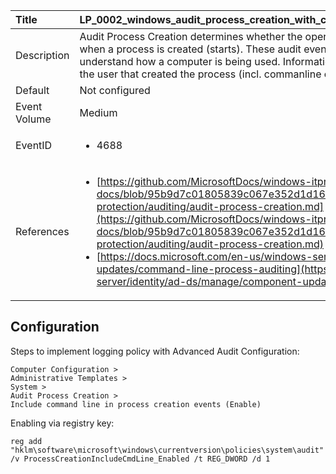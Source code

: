 | Title          | LP_0002_windows_audit_process_creation_with_commandline                                                                     |
|:---------------|:--------------------------------------------------------------------------------|
| Description    | Audit Process Creation determines whether the operating  system generates audit events when a process is created (starts).  These audit events can help you track user activity and understand  how a computer is being used. Information includes the name of the  program or the user that created the process (incl. commanline of new process).                                                               |
| Default        | Not configured                                                                   |
| Event Volume   | Medium                                                                    |
| EventID        | <ul><li>4688</li></ul>         |
| References     | <ul><li>[https://github.com/MicrosoftDocs/windows-itpro-docs/blob/95b9d7c01805839c067e352d1d16702604b15f11/windows/security/threat-protection/auditing/audit-process-creation.md](https://github.com/MicrosoftDocs/windows-itpro-docs/blob/95b9d7c01805839c067e352d1d16702604b15f11/windows/security/threat-protection/auditing/audit-process-creation.md)</li><li>[https://docs.microsoft.com/en-us/windows-server/identity/ad-ds/manage/component-updates/command-line-process-auditing](https://docs.microsoft.com/en-us/windows-server/identity/ad-ds/manage/component-updates/command-line-process-auditing)</li></ul> |



## Configuration

Steps to implement logging policy with Advanced Audit Configuration:
```
Computer Configuration > 
Administrative Templates > 
System > 
Audit Process Creation >
Include command line in process creation events (Enable)
```
Enabling via registry key:
```
reg add "hklm\software\microsoft\windows\currentversion\policies\system\audit" /v ProcessCreationIncludeCmdLine_Enabled /t REG_DWORD /d 1
```


